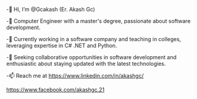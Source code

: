 -👋 Hi, I’m @Gcakash (Er. Akash Gc)

-👀 Computer Engineer with a master's degree, passionate about software development.

-🌱 Currently working in a software company and teaching in colleges, leveraging expertise in C# .NET and Python.

-💼 Seeking collaborative opportunities in software development and enthusiastic about staying updated with the latest technologies.

-📫 Reach me at 
    https://www.linkedin.com/in/akashgc/

   https://www.facebook.com/akashgc.21
